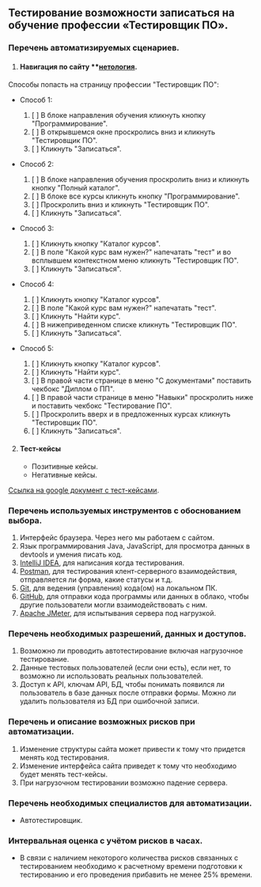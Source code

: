 ## Тестирование возможности записаться на обучение профессии «Тестировщик ПО».

### Перечень автоматизируемых сценариев.

1. #### Навигация по сайту  **[нетология](https://netology.ru/).
Способы попасть на страницу профессии "Тестировщик ПО":

* Способ 1:

    1. [ ] В блоке направления обучения кликнуть кнопку "Программирование".
    2. [ ] В открывшемся окне проскролись вниз и кликнуть "Тестировщик ПО".
    3. [ ] Кликнуть "Записаться".

* Способ 2:

    1. [ ] В блоке направления обучения проскролить вниз и кликнуть кнопку "Полный каталог".
    2. [ ] В блоке все курсы кликнуть кнопку "Программирование".
    3. [ ] Проскролить вниз и кликнуть "Тестировщик ПО".
    4. [ ] Кликнуть "Записаться".

* Способ 3:

    1. [ ] Кликнуть кнопку "Каталог курсов".
    2. [ ] В поле "Какой курс вам нужен?" напечатать "тест" и во всплывшем контекстном меню кликнуть "Тестировщик ПО".
    3. [ ] Кликнуть "Записаться".

* Способ 4:

    1. [ ] Кликнуть кнопку "Каталог курсов".
    2. [ ] В поле "Какой курс вам нужен?" напечатать "тест".
    3. [ ] Кликнуть "Найти курс".
    4. [ ] В нижеприведенном списке кликнуть "Тестировщик ПО".
    5. [ ] Кликнуть "Записаться".

* Способ 5:
    1. [ ] Кликнуть кнопку "Каталог курсов".
    2. [ ] Кликнуть "Найти курс".
    3. [ ] В правой части странице в меню "С документами" поставить чекбокс "Диплом о ПП".
    4. [ ] В правой части странице в меню "Навыки" проскролить ниже и поставить чекбокс "Тестирование ПО".
    5. [ ] Проскролить вверх и в предложенных курсах кликнуть "Тестировщик ПО".
    6. [ ] Кликнуть "Записаться".

2. #### Тест-кейсы
    * Позитивные кейсы.
    * Негативные кейсы.

[Ссылка на google документ с тест-кейсами](https://docs.google.com/spreadsheets/d/14iYpwO5VVHf3h8DhdiJKWBsiE4V8ZxQZzbCrzSJZb80/edit?usp=sharing).

### Перечень используемых инструментов с обоснованием выбора.

1. Интерфейс браузера. Через него мы работаем с сайтом.
2. Язык программирования Java, JavaScript, для просмотра данных в devtools и умения писать код.
3. [IntelliJ IDEA](https://www.jetbrains.com/ru-ru/idea/), для написания когда тестирования.
4. [Postman](https://www.postman.com/), для тестирования клент-серверного взаимодействия, отправляется ли форма, какие статусы и т.д.
5. [Git](https://git-scm.com/), для ведения (управления) кода(ом) на локальном ПК.
6. [GitHub](https://github.com/), для отправки кода программы или данных в облако, чтобы другие пользователи могли взаимодействовать с ним.
7. [Apache JMeter](https://jmeter.apache.org/), для испытывания сервера под нагрузкой.

### Перечень необходимых разрешений, данных и доступов.
1. Возможно ли проводить автотестирование включая нагрузочное тестирование.
2. Данные тестовых пользователей (если они есть), если нет, то возможно ли использовать реальных пользователей.
3. Доступ к API, ключам API, БД, чтобы понимать появился ли пользователь в базе данных после отправки формы. Можно ли удалить пользователя из БД при ошибочной записи.

### Перечень и описание возможных рисков при автоматизации.
1. Изменение структуры сайта может привести к тому что придется менять код тестирования.
2. Изменение интерфейса сайта приведет к тому что необходимо будет менять тест-кейсы.
3. При нагрузочном тестировании возможно падение сервера. 

### Перечень необходимых специалистов для автоматизации.
* Автотестировщик.

### Интервальная оценка с учётом рисков в часах.
* В связи с наличием некоторого количества рисков связанных с тестированием необходимо к расчетному времени подготовки к тестированию и его проведения прибавить не менее 25% времени.
